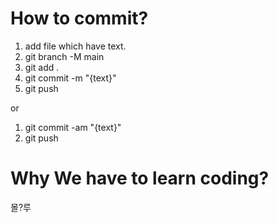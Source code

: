 
# How to commit? #
1. add file which have text.
2. git branch -M main
3. git add .
4. git commit -m "{text}"
5. git push

or 

1. git commit -am "{text}"
2. git push

# Why We have to learn coding? #
몰?루

